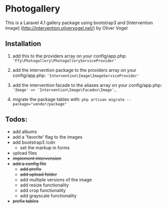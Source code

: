Photogallery
============
This is a Laravel 4.1 gallery package using bootstrap3 and [Intervention Image] (http://intervention.olivervogel.net/) by Oliver Vogel

Installation
------------
1. add this to the providers array on your config/app.php:
``'Ffy\Photogallery\PhotogalleryServiceProvider'``

2. add the intervention package to the providers array on your config/app.php:
``'Intervention\Image\ImageServiceProvider'``

3. add the intervention facade to the aliases array on your config/app.php:
``'Image' => 'Intervention\Image\Facades\Image',``

4. migrate the package tables with:
``php artisan migrate --package="vendor/package"``







Todos:
-------
- add albums
- add a 'favorite' flag to the images
- add bootstrap3 /cdn
  * set the markup in forms
- upload files
- ~~implement intervension~~
- ~~add a config file~~
  * ~~add prefix~~
  * ~~add upload folder~~
  * add multiple versions of the image
  * add resize functionality
  * add crop functionality
  * add grayscale functionality
- ~~prefix tables~~

